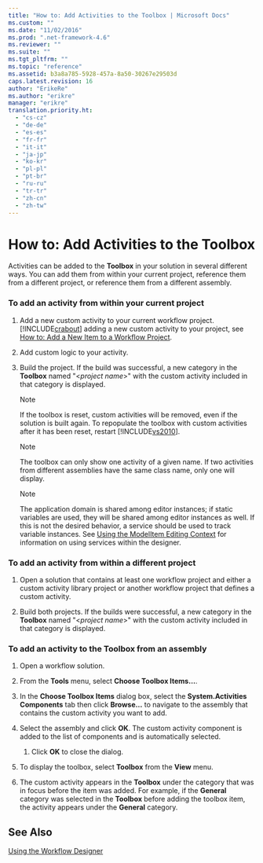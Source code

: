 ```yaml
---
title: "How to: Add Activities to the Toolbox | Microsoft Docs"
ms.custom: ""
ms.date: "11/02/2016"
ms.prod: ".net-framework-4.6"
ms.reviewer: ""
ms.suite: ""
ms.tgt_pltfrm: ""
ms.topic: "reference"
ms.assetid: b3a8a785-5928-457a-8a50-30267e29503d
caps.latest.revision: 16
author: "ErikeRe"
ms.author: "erikre"
manager: "erikre"
translation.priority.ht: 
  - "cs-cz"
  - "de-de"
  - "es-es"
  - "fr-fr"
  - "it-it"
  - "ja-jp"
  - "ko-kr"
  - "pl-pl"
  - "pt-br"
  - "ru-ru"
  - "tr-tr"
  - "zh-cn"
  - "zh-tw"
---
```

# How to: Add Activities to the Toolbox
Activities can be added to the **Toolbox** in your solution in several different ways. You can add them from within your current project, reference them from a different project, or reference them from a different assembly.  
  
### To add an activity from within your current project  
  
1.  Add a new custom activity to your current workflow project. [!INCLUDE[crabout](../test/includes/crabout_md.md)] adding a new custom activity to your project, see [How to: Add a New Item to a Workflow Project](../workflow-designer/how-to-add-a-new-item-to-a-workflow-project.md).  
  
2.  Add custom logic to your activity.  
  
3.  Build the project. If the build was successful, a new category in the **Toolbox** named "\<*project name*>" with the custom activity included in that category is displayed.  
  
    > [!NOTE]
    >  If the toolbox is reset, custom activities will be removed, even if the solution is built again. To repopulate the toolbox with custom activities after it has been reset, restart [!INCLUDE[vs2010](../misc/includes/vs2010_md.md)].  
  
    > [!NOTE]
    >  The toolbox can only show one activity of a given name. If two activities from different assemblies have the same class name, only one will display.  
  
    > [!NOTE]
    >  The application domain is shared among editor instances; if static variables are used, they will be shared among editor instances as well. If this is not the desired behavior, a service should be used to track variable instances. See [Using the ModelItem Editing Context](../Topic/Using%20the%20ModelItem%20Editing%20Context.md) for information on using services within the designer.  
  
### To add an activity from within a different project  
  
1.  Open a solution that contains at least one workflow project and either a custom activity library project or another workflow project that defines a custom activity.  
  
2.  Build both projects. If the builds were successful, a new category in the **Toolbox** named "\<*project name*>" with the custom activity included in that category is displayed.  
  
### To add an activity to the Toolbox from an assembly  
  
1.  Open a workflow solution.  
  
2.  From the **Tools** menu, select **Choose Toolbox Items…**.  
  
3.  In the **Choose Toolbox Items** dialog box, select the **System.Activities Components** tab then click **Browse…** to navigate to the assembly that contains the custom activity you want to add.  
  
4.  Select the assembly and click **OK**. The custom activity component is added to the list of components and is automatically selected.  
  
    1.  Click **OK** to close the dialog.  
  
5.  To display the toolbox, select **Toolbox** from the **View** menu.  
  
6.  The custom activity appears in the **Toolbox** under the category that was in focus before the item was added. For example, if the **General** category was selected in the **Toolbox** before adding the toolbox item, the activity appears under the **General** category.  
  
## See Also  
 [Using the Workflow Designer](../workflow-designer/using-the-workflow-designer.md)